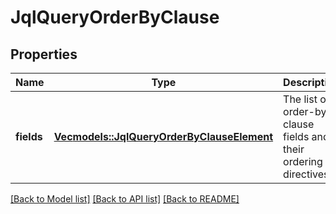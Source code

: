 # JqlQueryOrderByClause

## Properties

Name | Type | Description | Notes
------------ | ------------- | ------------- | -------------
**fields** | [**Vec<models::JqlQueryOrderByClauseElement>**](JqlQueryOrderByClauseElement.md) | The list of order-by clause fields and their ordering directives. | 

[[Back to Model list]](../README.md#documentation-for-models) [[Back to API list]](../README.md#documentation-for-api-endpoints) [[Back to README]](../README.md)


